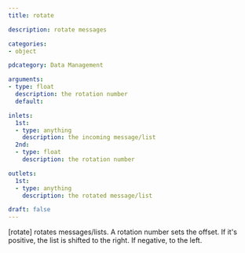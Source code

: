 ```yaml
---
title: rotate

description: rotate messages

categories:
- object

pdcategory: Data Management

arguments:
- type: float
  description: the rotation number
  default:

inlets:
  1st:
  - type: anything
    description: the incoming message/list
  2nd:
  - type: float
    description: the rotation number

outlets:
  1st:
  - type: anything
    description: the rotated message/list

draft: false
---
```


[rotate] rotates messages/lists. A rotation number sets the offset. If it's positive, the list is shifted to the right. If negative, to the left.
